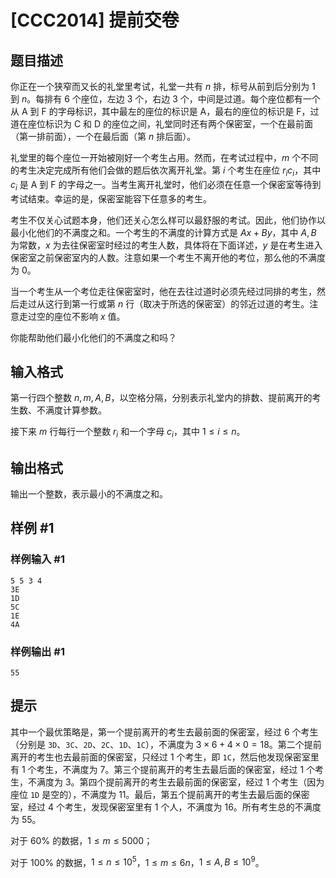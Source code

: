 # [CCC2014] 提前交卷

## 题目描述

你正在一个狭窄而又长的礼堂里考试，礼堂一共有 $n$ 排，标号从前到后分别为 $1$ 到 $n$。每排有 $6$ 个座位，左边 $3$ 个，右边 $3$ 个，中间是过道。每个座位都有一个从 A 到 F 的字母标识，其中最左的座位的标识是 A，最右的座位的标识是 F，过道在座位标识为 C 和 D 的座位之间，礼堂同时还有两个保密室，一个在最前面（第一排前面），一个在最后面（第 $n$ 排后面）。

礼堂里的每个座位一开始被刚好一个考生占用。然而，在考试过程中，$m$ 个不同的考生决定完成所有他们会做的题后依次离开礼堂。第 $i$ 个考生在座位 $r_ic_i$，其中 $c_i$ 是 A 到 F 的字母之一。当考生离开礼堂时，他们必须在任意一个保密室等待到考试结束。幸运的是，保密室能容下任意多的考生。

考生不仅关心试题本身，他们还关心怎么样可以最舒服的考试。因此，他们协作以最小化他们的不满度之和。一个考生的不满度的计算方式是 $Ax+By$，其中 $A,B$ 为常数，$x$ 为去往保密室时经过的考生人数，具体将在下面详述，$y$ 是在考生进入保密室之前保密室内的人数。注意如果一个考生不离开他的考位，那么他的不满度为 $0$。

当一个考生从一个考位走往保密室时，他在去往过道时必须先经过同排的考生，然后走过从这行到第一行或第 $n$ 行（取决于所选的保密室）的邻近过道的考生。注意走过空的座位不影响 $x$ 值。

你能帮助他们最小化他们的不满度之和吗？

## 输入格式

第一行四个整数 $n,m,A,B$，以空格分隔，分别表示礼堂内的排数、提前离开的考生数、不满度计算参数。

接下来 $m$ 行每行一个整数 $r_i$ 和一个字母 $c_i$，其中 $1\le i\le n$。

## 输出格式

输出一个整数，表示最小的不满度之和。

## 样例 #1

### 样例输入 #1
```
5 5 3 4
3E
1D
5C
1E
4A
```

### 样例输出 #1

```
55
```

## 提示

其中一个最优策略是，第一个提前离开的考生去最前面的保密室，经过 $6$ 个考生（分别是 `3D`、`3C`、`2D`、`2C`、`1D`、`1C`），不满度为 $3\times6+4\times0=18$。第二个提前离开的考生也去最前面的保密室，只经过 $1$ 个考生，即 `1C`，然后他发现保密室里有 $1$ 个考生，不满度为 $7$。第三个提前离开的考生去最后面的保密室，经过 $1$ 个考生，不满度为 $3$。第四个提前离开的考生去最前面的保密室，经过 $1$ 个考生（因为座位 `1D` 是空的），不满度为 $11$。最后，第五个提前离开的考生去最后面的保密室，经过 $4$ 个考生，发现保密室里有 $1$ 个人，不满度为 $16$。所有考生总的不满度为 $55$。

对于 $60\%$ 的数据，$1\le m\le5000$；

对于 $100\%$ 的数据，$1\le n\le 10^5$，$1\le m\le6n$，$1\le A,B\le 10^9$。
